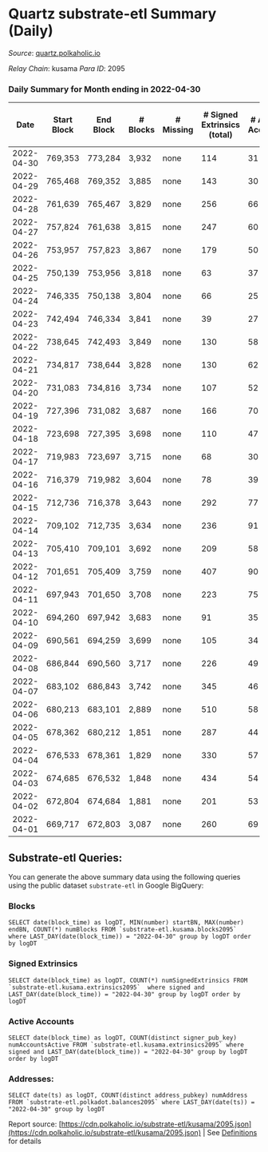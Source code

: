 # Quartz substrate-etl Summary (Daily)

_Source_: [quartz.polkaholic.io](https://quartz.polkaholic.io)

*Relay Chain*: kusama
*Para ID*: 2095



### Daily Summary for Month ending in 2022-04-30


| Date | Start Block | End Block | # Blocks | # Missing | # Signed Extrinsics (total) | # Active Accounts | # Addresses with Balances | # Events | # Transfers | # XCM Transfers In | # XCM Transfers Out |
| ---- | ----------- | --------- | -------- | --------- | --------------------------- | ----------------- | ------------------------- | -------- | ----------- | ------------------ | ------------------- |
| 2022-04-30 | 769,353 | 773,284 | 3,932 | none  | 114 | 31 | 12,548 | 9,328 | 24 ($2,281.77) | 3 ($30.98) | 7 ($1,263.38) |
| 2022-04-29 | 765,468 | 769,352 | 3,885 | none  | 143 | 30 | 12,545 | 9,333 | 11 ($17,164.38) |   | 2 ($51.01) |
| 2022-04-28 | 761,639 | 765,467 | 3,829 | none  | 256 | 66 | 12,539 | 9,842 | 30 ($2,629.22) |   | 1 ($5.73) |
| 2022-04-27 | 757,824 | 761,638 | 3,815 | none  | 247 | 60 | 12,517 | 10,024 | 15 ($12,824.23) | 3 ($832.63) | 5 ($1,106.84) |
| 2022-04-26 | 753,957 | 757,823 | 3,867 | none  | 179 | 50 | 12,493 | 9,604 | 21 ($3,624.28) | 2 ($17.61) | 8 ($2,088.03) |
| 2022-04-25 | 750,139 | 753,956 | 3,818 | none  | 63 | 37 | 12,468 | 8,673 | 11 ($1,976.54) | 1 ($0.15) | 4 ($11.71) |
| 2022-04-24 | 746,335 | 750,138 | 3,804 | none  | 66 | 25 | 12,455 | 8,667 | 5 ($2,606.92) | 1 ($24.85) | 6 ($297.16) |
| 2022-04-23 | 742,494 | 746,334 | 3,841 | none  | 39 | 27 | 12,453 | 8,549 | 4 ($160.56) |   | 8 ($917.90) |
| 2022-04-22 | 738,645 | 742,493 | 3,849 | none  | 130 | 58 | 12,446 | 9,194 | 32 ($5,320.95) | 4 ($742.08) | 13 ($177.50) |
| 2022-04-21 | 734,817 | 738,644 | 3,828 | none  | 130 | 62 | 12,433 | 9,191 | 32 ($10,588.75) | 8 ($2,346.57) | 31 ($8,341.31) |
| 2022-04-20 | 731,083 | 734,816 | 3,734 | none  | 107 | 52 | 12,426 | 8,860 | 24 ($7,751.58) |   | 19 ($2,715.31) |
| 2022-04-19 | 727,396 | 731,082 | 3,687 | none  | 166 | 70 | 12,411 | 9,267 | 17 ($4,808.76) |   | 21 ($3,557.51) |
| 2022-04-18 | 723,698 | 727,395 | 3,698 | none  | 110 | 47 | 12,400 | 8,766 | 8 ($507.19) |   | 20 ($1,678.11) |
| 2022-04-17 | 719,983 | 723,697 | 3,715 | none  | 68 | 30 | 12,390 | 8,497 | 9 ($285.77) |   | 1 ($0.12) |
| 2022-04-16 | 716,379 | 719,982 | 3,604 | none  | 78 | 39 | 12,382 | 8,237 | 8 ($1,517.24) |   | 15 ($1,770.87) |
| 2022-04-15 | 712,736 | 716,378 | 3,643 | none  | 292 | 77 | 12,380 | 9,802 | 49 ($14,394.81) | 1 ($0.38) | 21 ($5,119.11) |
| 2022-04-14 | 709,102 | 712,735 | 3,634 | none  | 236 | 91 | 12,368 | 9,481 | 21 ($830.60) | 1 ($0.16) | 57 ($7,184.34) |
| 2022-04-13 | 705,410 | 709,101 | 3,692 | none  | 209 | 58 | 12,361 | 9,430 | 16 ($2,272.80) | 1 ($0.02) | 13 ($241.74) |
| 2022-04-12 | 701,651 | 705,409 | 3,759 | none  | 407 | 90 | 12,350 | 10,483 | 39 ($3,830.78) |   | 14 ($33,250.91) |
| 2022-04-11 | 697,943 | 701,650 | 3,708 | none  | 223 | 75 | 12,342 | 9,518 | 81 ($4,199.08) | 1 ($0.18) | 1 ($0.20) |
| 2022-04-10 | 694,260 | 697,942 | 3,683 | none  | 91 | 35 | 12,327 | 8,717 | 2 ($1.19) |   |   |
| 2022-04-09 | 690,561 | 694,259 | 3,699 | none  | 105 | 34 | 12,313 | 8,822 | 30 ($1,206.68) |   |   |
| 2022-04-08 | 686,844 | 690,560 | 3,717 | none  | 226 | 49 | 12,289 | 9,543 | 12 ($2,414.22) |   |   |
| 2022-04-07 | 683,102 | 686,843 | 3,742 | none  | 345 | 46 | 12,273 | 10,499 | 4 ($4,178.08) |   |   |
| 2022-04-06 | 680,213 | 683,101 | 2,889 | none  | 510 | 58 | 12,262 | 9,761 | 6 ($2,137.86) |   |   |
| 2022-04-05 | 678,362 | 680,212 | 1,851 | none  | 287 | 44 | 12,243 | 6,276 | 7 ($3,130.16) |   | 1 ($1.89) |
| 2022-04-04 | 676,533 | 678,361 | 1,829 | none  | 330 | 57 | 12,228 | 6,260 | 115 ($14,376.57) |   | 1 ($1,279.71) |
| 2022-04-03 | 674,685 | 676,532 | 1,848 | none  | 434 | 54 | 12,208 | 6,647 | 22 ($1,437.75) |   | 1 ($19.80) |
| 2022-04-02 | 672,804 | 674,684 | 1,881 | none  | 201 | 53 | 12,197 | 5,553 | 28 ($1,030.96) |   | 1 ($51.61) |
| 2022-04-01 | 669,717 | 672,803 | 3,087 | none  | 260 | 69 | 12,183 | 8,559 | 55 ($10,523.70) |   | 1 ($34.27) |

## Substrate-etl Queries:
You can generate the above summary data using the following queries using the public dataset `substrate-etl` in Google BigQuery:


### Blocks
```
SELECT date(block_time) as logDT, MIN(number) startBN, MAX(number) endBN, COUNT(*) numBlocks FROM `substrate-etl.kusama.blocks2095`  where LAST_DAY(date(block_time)) = "2022-04-30" group by logDT order by logDT
```


### Signed Extrinsics
```
SELECT date(block_time) as logDT, COUNT(*) numSignedExtrinsics FROM `substrate-etl.kusama.extrinsics2095`  where signed and LAST_DAY(date(block_time)) = "2022-04-30" group by logDT order by logDT
```


### Active Accounts
```
SELECT date(block_time) as logDT, COUNT(distinct signer_pub_key) numAccountsActive FROM `substrate-etl.kusama.extrinsics2095` where signed and LAST_DAY(date(block_time)) = "2022-04-30" group by logDT order by logDT
```


### Addresses:
```
SELECT date(ts) as logDT, COUNT(distinct address_pubkey) numAddress FROM `substrate-etl.polkadot.balances2095` where LAST_DAY(date(ts)) = "2022-04-30" group by logDT
```



Report source: [https://cdn.polkaholic.io/substrate-etl/kusama/2095.json](https://cdn.polkaholic.io/substrate-etl/kusama/2095.json) | See [Definitions](/DEFINITIONS.md) for details
